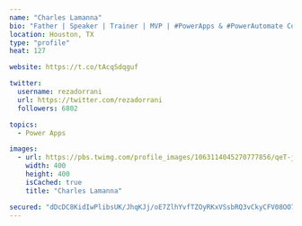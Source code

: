 ```yaml
---
name: "Charles Lamanna"
bio: "Father | Speaker | Trainer | MVP | #PowerApps & #PowerAutomate Community Super User | YouTuber Right-pointing triangle http://youtube.com/c/rezadorrani | Learn - Share - Clockwise rightwards and leftwards open circle arrows"
location: Houston, TX
type: "profile"
heat: 127

website: https://t.co/tAcqSdqguf

twitter:
  username: rezadorrani
  url: https://twitter.com/rezadorrani
  followers: 6802

topics:
  - Power Apps

images:
  - url: https://pbs.twimg.com/profile_images/1063114045270777856/qeT-jpWr_400x400.jpg
    width: 400
    height: 400
    isCached: true
    title: "Charles Lamanna"

secured: "dDcDC8KidIwPlibsUK/JhqKJj/oE7ZlhYvfTZOyRKxVSsbRQ3vCkyCFV08OO7KzK+gqYP2Ipu3IlqphQdqRYlgHibI/uviZhxEM4JBFNj8Exhkjy5mfplC5WpC29PebQTMA0+M26Fw9owx8CWaY1I4pmhCksDm0KHxFQwVR+I725N5DkPJMQzNuBYzhg/xDQnYowY+x1qsRoxe9naMZcoT+kvBz1tBsrHymOnYz9zrXr1aIyqiKopXU7NTlEQ7Fnd/XdUmZg62lyXsEGuX1sILXHKlytNNmJlSgimJTTPpvaaeEjqIKyZ0D05ZdINhXN80NZVVrAkBVSmuIvMw/nbq4L7B9BMtjzzoEq5Xz2IF2YUASpgoOeMdqAmbClOYLPJH/7zXXrZqaj5xE/b9vo1QqgnO9Yk2AMvOP3HK47wEQ=;16ZpnK74NNifFAzzWom0QQ=="
---
```


